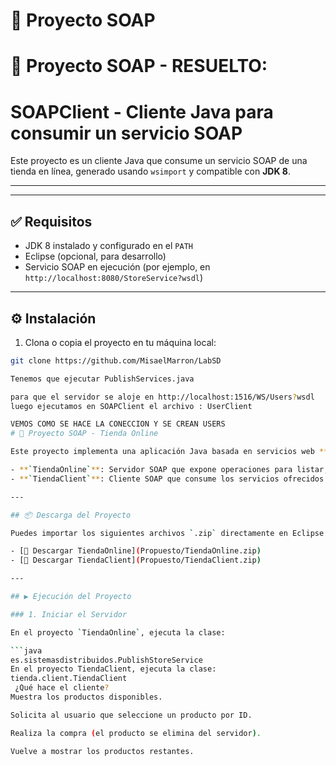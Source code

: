 # 🛒 Proyecto SOAP 

# 🛒 Proyecto SOAP - RESUELTO:
# SOAPClient - Cliente Java para consumir un servicio SOAP

Este proyecto es un cliente Java que consume un servicio SOAP de una tienda en línea, generado usando `wsimport` y compatible con **JDK 8**.

---

---

## ✅ Requisitos

- JDK 8 instalado y configurado en el `PATH`
- Eclipse (opcional, para desarrollo)
- Servicio SOAP en ejecución (por ejemplo, en `http://localhost:8080/StoreService?wsdl`)

---

## ⚙️ Instalación

1. Clona o copia el proyecto en tu máquina local:

```bash
git clone https://github.com/MisaelMarron/LabSD

Tenemos que ejecutar PublishServices.java

para que el servidor se aloje en http://localhost:1516/WS/Users?wsdl
luego ejecutamos en SOAPClient el archivo : UserClient

VEMOS COMO SE HACE LA CONECCION Y SE CREAN USERS
# 🛒 Proyecto SOAP - Tienda Online

Este proyecto implementa una aplicación Java basada en servicios web **SOAP**, desarrollada con **JDK 1.8** en **Eclipse IDE**. Está compuesta por dos módulos:

- **`TiendaOnline`**: Servidor SOAP que expone operaciones para listar, agregar y comprar productos.
- **`TiendaClient`**: Cliente SOAP que consume los servicios ofrecidos por el servidor.

---

## 📦 Descarga del Proyecto

Puedes importar los siguientes archivos `.zip` directamente en Eclipse:

- [📁 Descargar TiendaOnline](Propuesto/TiendaOnline.zip)
- [📁 Descargar TiendaClient](Propuesto/TiendaClient.zip)

---

## ▶️ Ejecución del Proyecto

### 1. Iniciar el Servidor

En el proyecto `TiendaOnline`, ejecuta la clase:

```java
es.sistemasdistribuidos.PublishStoreService
En el proyecto TiendaClient, ejecuta la clase:
tienda.client.TiendaClient
 ¿Qué hace el cliente?
Muestra los productos disponibles.

Solicita al usuario que seleccione un producto por ID.

Realiza la compra (el producto se elimina del servidor).

Vuelve a mostrar los productos restantes.